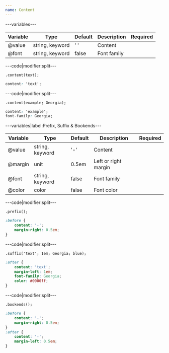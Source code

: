 ```yaml
---
name: Content
---
```


---variables---

| Variable | Type | Default | Description | Required |
| -- | -- | -- | -- | -- |
| @value | string, keyword | ' ' | Content ||
| @font | string, keyword | false | Font family ||

---code|modifier:split---

```less
.content(text);
```

```css
content: 'text';
```

---code|modifier:split---

```less
.content(example; Georgia);
```

```css
content: 'example';
font-family: Georgia;
```

---variables|label:Prefix, Suffix & Bookends---

| Variable | Type | Default | Description | Required |
| -- | -- | -- | -- | -- |
| @value | string, keyword | '-' | Content ||
| @margin | unit | 0.5em | Left or right margin ||
| @font | string, keyword | false | Font family ||
| @color | color | false | Font color ||

---code|modifier:split---

```less
.prefix();
```

```css
:before {
    content: '-';
    margin-right: 0.5em;
}
```

---code|modifier:split---

```less
.suffix('text'; 1em; Georgia; blue);
```

```css
:after {
    content: 'text';
    margin-left: 1em;
    font-family: Georgia;
    color: #0000ff;
}
```

---code|modifier:split---

```less
.bookends();
```

```css
:before {
    content: '-';
    margin-right: 0.5em;
}
:after {
    content: '-';
    margin-left: 0.5em;
}
```